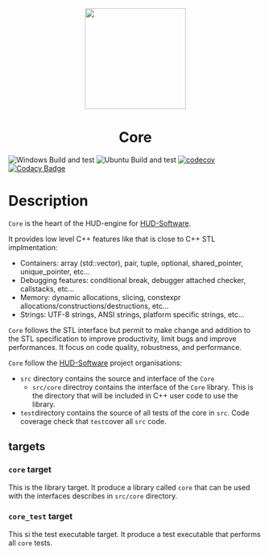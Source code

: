 <div align="center">
  <img width="200" height="200" background-color="white" src="https://avatars.githubusercontent.com/u/104791429"/>
  <h1>Core</h1>
</div>

![Windows Build and test](https://img.shields.io/github/workflow/status/HUD-Software/core/Windows?label=windows%20build%20%26%20test) ![Ubuntu Build and test](https://img.shields.io/github/workflow/status/HUD-Software/core/Ubuntu?label=ubuntu%20build%20%26%20test)
[![codecov](https://codecov.io/gh/HUD-Software/core/branch/main/graph/badge.svg?token=KDDSR2NG0M)](https://codecov.io/gh/HUD-Software/core)
[![Codacy Badge](https://app.codacy.com/project/badge/Grade/8014adeaff854f95b7688b8bed741964)](https://www.codacy.com/gh/HUD-Software/core/dashboard?utm_source=github.com&amp;utm_medium=referral&amp;utm_content=HUD-Software/core&amp;utm_campaign=Badge_Grade)

# Description

`Core` is the heart of the HUD-engine for [HUD-Software](https://github.com/HUD-Software).

It provides low level C++ features like that is close to C++ STL implmentation:
 * Containers: array (std::vector), pair, tuple, optional, shared_pointer, unique_pointer, etc...
 * Debugging features: conditional break, debugger attached checker, callstacks, etc...
 * Memory: dynamic allocations, slicing, constexpr allocations/constructions/destructions, etc...
 * Strings: UTF-8 strings, ANSI strings, platform specific strings, etc...

`Core` follows the STL interface but permit to make change and addition to the STL specification to improve productivity, limit bugs and improve performances. It focus on code quality, robustness, and performance.

`Core` follow the [HUD-Software](https://github.com/HUD-Software) project organisations:

* `src` directory contains the source and interface of the `Core`
  * `src/core` directroy contains the interface of the `Core` library. This is the directory that will be included in C++ user code to use the library.
* `test`directory contains the source of all tests of the core in `src`. Code coverage check that `test`cover all `src` code.

## targets

### `core` target

This is the library target. It produce a library called `core` that can be used with the interfaces describes in `src/core` directory.

### `core_test` target

This si the test executable target. It produce a test executable that performs all `core` tests.